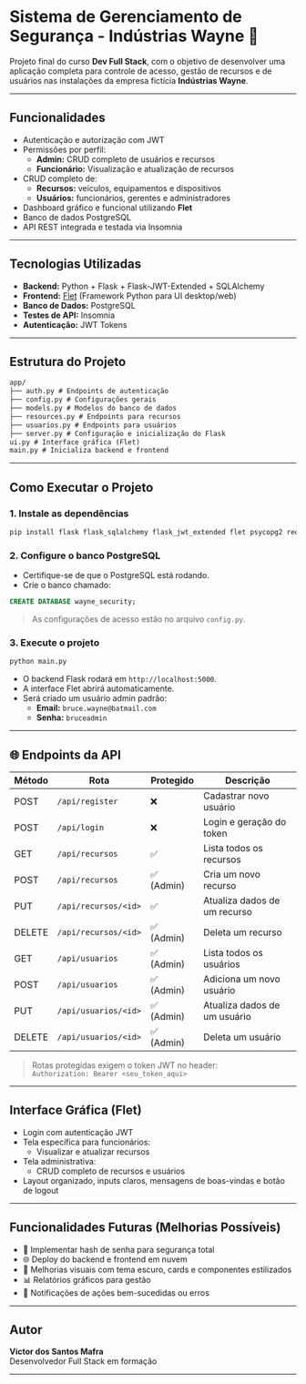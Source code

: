 # Sistema de Gerenciamento de Segurança - Indústrias Wayne 🦇

Projeto final do curso **Dev Full Stack**, com o objetivo de desenvolver uma aplicação completa para controle de acesso, gestão de recursos e de usuários nas instalações da empresa fictícia **Indústrias Wayne**.

---

## Funcionalidades

- Autenticação e autorização com JWT
- Permissões por perfil:
  - **Admin:** CRUD completo de usuários e recursos
  - **Funcionário:** Visualização e atualização de recursos
- CRUD completo de:
  - **Recursos:** veículos, equipamentos e dispositivos
  - **Usuários:** funcionários, gerentes e administradores
- Dashboard gráfico e funcional utilizando **Flet**
- Banco de dados PostgreSQL
- API REST integrada e testada via Insomnia

---

## Tecnologias Utilizadas

- **Backend:** Python + Flask + Flask-JWT-Extended + SQLAlchemy
- **Frontend:** [Flet](https://flet.dev) (Framework Python para UI desktop/web)
- **Banco de Dados:** PostgreSQL
- **Testes de API:** Insomnia
- **Autenticação:** JWT Tokens

---

## Estrutura do Projeto

```md
app/
├── auth.py # Endpoints de autenticação
├── config.py # Configurações gerais
├── models.py # Modelos do banco de dados
├── resources.py # Endpoints para recursos
├── usuarios.py # Endpoints para usuários
├── server.py # Configuração e inicialização do Flask
ui.py # Interface gráfica (Flet)
main.py # Inicializa backend e frontend
```

---

## Como Executar o Projeto

### 1. Instale as dependências

```bash
pip install flask flask_sqlalchemy flask_jwt_extended flet psycopg2 requests PyJWT
```

### 2. Configure o banco PostgreSQL

- Certifique-se de que o PostgreSQL está rodando.
- Crie o banco chamado:

```sql
CREATE DATABASE wayne_security;
```

> As configurações de acesso estão no arquivo `config.py`.

### 3. Execute o projeto

```bash
python main.py
```

- O backend Flask rodará em `http://localhost:5000`.
- A interface Flet abrirá automaticamente.
- Será criado um usuário admin padrão:
  - **Email:** `bruce.wayne@batmail.com`
  - **Senha:** `bruceadmin`

---

## 🌐 Endpoints da API

| Método | Rota                 | Protegido  | Descrição                    |
| ------ | -------------------- | ---------- | ---------------------------- |
| POST   | `/api/register`      | ❌         | Cadastrar novo usuário       |
| POST   | `/api/login`         | ❌         | Login e geração do token     |
| GET    | `/api/recursos`      | ✅         | Lista todos os recursos      |
| POST   | `/api/recursos`      | ✅ (Admin) | Cria um novo recurso         |
| PUT    | `/api/recursos/<id>` | ✅         | Atualiza dados de um recurso |
| DELETE | `/api/recursos/<id>` | ✅ (Admin) | Deleta um recurso            |
| GET    | `/api/usuarios`      | ✅ (Admin) | Lista todos os usuários      |
| POST   | `/api/usuarios`      | ✅ (Admin) | Adiciona um novo usuário     |
| PUT    | `/api/usuarios/<id>` | ✅ (Admin) | Atualiza dados de um usuário |
| DELETE | `/api/usuarios/<id>` | ✅ (Admin) | Deleta um usuário            |

> Rotas protegidas exigem o token JWT no header:  
> `Authorization: Bearer <seu_token_aqui>`

---

## Interface Gráfica (Flet)

- Login com autenticação JWT
- Tela específica para funcionários:
  - Visualizar e atualizar recursos
- Tela administrativa:
  - CRUD completo de recursos e usuários
- Layout organizado, inputs claros, mensagens de boas-vindas e botão de logout

---

## Funcionalidades Futuras (Melhorias Possíveis)

- 🔐 Implementar hash de senha para segurança total
- 🌐 Deploy do backend e frontend em nuvem
- 🎨 Melhorias visuais com tema escuro, cards e componentes estilizados
- 📊 Relatórios gráficos para gestão
- 🔔 Notificações de ações bem-sucedidas ou erros

---

## Autor

**Victor dos Santos Mafra**  
Desenvolvedor Full Stack em formação

---
